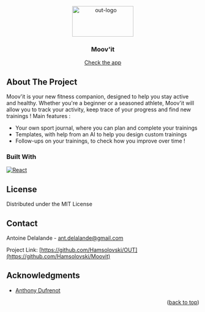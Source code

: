 <!-- PROJECT LOGO -->
<br />
<div align="center">
  <a href="https://moovit.hamsolovski.fr/">
    <img src="https://moovit.hamsolovski.fr/assets/Logo-DNzccQzq.svg" alt="out-logo" width="160" height="80">
  </a>

<h3 align="center">Moov'it</h3>

  <p align="center">
    <a href="https://moovit.hamsolovski.fr/">Check the app</a>
  </p>
</div>

<!-- ABOUT THE PROJECT -->
## About The Project

Moov'it is your new fitness companion, designed to help you stay active and healthy. Whether you're a beginner or a seasoned athlete, Moov'it will allow you to track your activity, keep trace of your progress and find new trainings ! Main features : 
- Your own sport journal, where you can plan and complete your trainings
- Templates, with help from an AI to help you design custom trainings
- Follow-ups on your trainings, to check how you improve over time !

### Built With 
[![React][React.js]][React-url]

## License

Distributed under the MIT License

<!-- CONTACT -->
## Contact
Antoine Delalande - ant.delalande@gmail.com

Project Link: [https://github.com/Hamsolovski/OUT](https://github.com/Hamsolovski/Moovit)

<!-- ACKNOWLEDGMENTS -->
## Acknowledgments

* [Anthony Dufrenot](https://github.com/WildAntho)

<p align="right">(<a href="#readme-top">back to top</a>)</p>



<!-- MARKDOWN LINKS & IMAGES -->
<!-- https://www.markdownguide.org/basic-syntax/#reference-style-links -->
[contributors-shield]: https://img.shields.io/github/contributors/github_username/repo_name.svg?style=for-the-badge
[contributors-url]: https://github.com/github_username/repo_name/graphs/contributors
[forks-shield]: https://img.shields.io/github/forks/github_username/repo_name.svg?style=for-the-badge
[forks-url]: https://github.com/github_username/repo_name/network/members
[stars-shield]: https://img.shields.io/github/stars/github_username/repo_name.svg?style=for-the-badge
[stars-url]: https://github.com/github_username/repo_name/stargazers
[issues-shield]: https://img.shields.io/github/issues/github_username/repo_name.svg?style=for-the-badge
[issues-url]: https://github.com/github_username/repo_name/issues
[license-shield]: https://img.shields.io/github/license/github_username/repo_name.svg?style=for-the-badge
[license-url]: https://github.com/github_username/repo_name/blob/master/LICENSE.txt
[linkedin-shield]: https://img.shields.io/badge/-LinkedIn-black.svg?style=for-the-badge&logo=linkedin&colorB=555
[linkedin-url]: https://linkedin.com/in/linkedin_username
[product-screenshot]: images/screenshot.png
[Next.js]: https://img.shields.io/badge/next.js-000000?style=for-the-badge&logo=nextdotjs&logoColor=white
[Next-url]: https://nextjs.org/
[React.js]: https://img.shields.io/badge/React-20232A?style=for-the-badge&logo=react&logoColor=61DAFB
[React-url]: https://reactjs.org/
[Vue.js]: https://img.shields.io/badge/Vue.js-35495E?style=for-the-badge&logo=vuedotjs&logoColor=4FC08D
[Vue-url]: https://vuejs.org/
[Angular.io]: https://img.shields.io/badge/Angular-DD0031?style=for-the-badge&logo=angular&logoColor=white
[Angular-url]: https://angular.io/
[Svelte.dev]: https://img.shields.io/badge/Svelte-4A4A55?style=for-the-badge&logo=svelte&logoColor=FF3E00
[Svelte-url]: https://svelte.dev/
[Laravel.com]: https://img.shields.io/badge/Laravel-FF2D20?style=for-the-badge&logo=laravel&logoColor=white
[Laravel-url]: https://laravel.com
[Bootstrap.com]: https://img.shields.io/badge/Bootstrap-563D7C?style=for-the-badge&logo=bootstrap&logoColor=white
[Bootstrap-url]: https://getbootstrap.com
[JQuery.com]: https://img.shields.io/badge/jQuery-0769AD?style=for-the-badge&logo=jquery&logoColor=white
[JQuery-url]: https://jquery.com 
